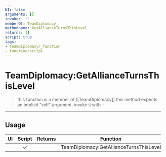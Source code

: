 ```yaml
---
UI: false
arguments: []
invoke: ':'
memberOf: TeamDiplomacy
methodname: GetAllianceTurnsThisLevel
returns: []
script: true
tags:
- TeamDiplomacy/_function
- function/script
---
```

# TeamDiplomacy:GetAllianceTurnsThisLevel
> this function is a member of [[TeamDiplomacy]]
> this method expects an implicit "self" argument. invoke it with `:`
-----
## Usage
|  UI | Script | Returns | Function | Arguments |
|:---:|:------:|-------:|:--------:|:---------|
| |✓||TeamDiplomacy:GetAllianceTurnsThisLevel||
